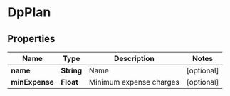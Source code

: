 # DpPlan

## Properties
Name | Type | Description | Notes
------------ | ------------- | ------------- | -------------
**name** | **String** | Name |  [optional]
**minExpense** | **Float** | Minimum expense charges |  [optional]
